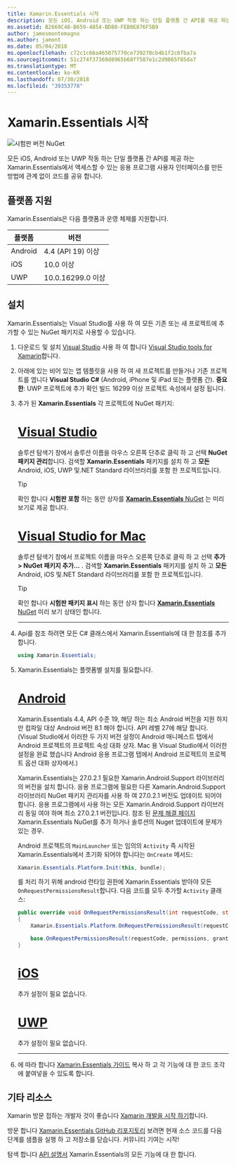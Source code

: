```yaml
---
title: Xamarin.Essentials 시작
description: 모든 iOS, Android 또는 UWP 작동 하는 단일 플랫폼 간 API를 제공 하는 Xamarin.Essentials에서 액세스할 수 있는 응용 프로그램 사용자 인터페이스를 만든 방법에 관계 없이 코드를 공유 합니다.
ms.assetid: B2669C48-B659-4854-BD80-FEB0E876F5B9
author: jamesmontemagno
ms.author: jamont
ms.date: 05/04/2018
ms.openlocfilehash: c72c1c66a465075770ce739270cb4b1f2c6fba7a
ms.sourcegitcommit: 51c274f37369d8965b68ff587e1c2d9865f85da7
ms.translationtype: MT
ms.contentlocale: ko-KR
ms.lasthandoff: 07/30/2018
ms.locfileid: "39353778"
---
```

# <a name="get-started-with-xamarinessentials"></a>Xamarin.Essentials 시작

![시험판 버전 NuGet](~/media/shared/pre-release.png)

모든 iOS, Android 또는 UWP 작동 하는 단일 플랫폼 간 API를 제공 하는 Xamarin.Essentials에서 액세스할 수 있는 응용 프로그램 사용자 인터페이스를 만든 방법에 관계 없이 코드를 공유 합니다.

## <a name="platform-support"></a>플랫폼 지원

Xamarin.Essentials은 다음 플랫폼과 운영 체제를 지원합니다.

| 플랫폼 | 버전 |
| --- | --- |
| Android | 4.4 (API 19) 이상 |
| iOS |10.0 이상 |
| UWP | 10.0.16299.0 이상 |

## <a name="installation"></a>설치

Xamarin.Essentials는 Visual Studio를 사용 하 여 모든 기존 또는 새 프로젝트에 추가할 수 있는 NuGet 패키지로 사용할 수 있습니다.

1. 다운로드 및 설치 [Visual Studio](http://visualstudio.com) 사용 하 여 합니다 [Visual Studio tools for Xamarin](~/cross-platform/get-started/installation/index.md)합니다.

2. 아래에 있는 비어 있는 앱 템플릿을 사용 하 여 새 프로젝트를 만들거나 기존 프로젝트를 엽니다 **Visual Studio C#** (Android, iPhone 및 iPad 또는 플랫폼 간). **중요 한**: UWP 프로젝트에 추가 확인 빌드 16299 이상 프로젝트 속성에서 설정 됩니다.

3. 추가 된 **Xamarin.Essentials** 각 프로젝트에 NuGet 패키지:

    # <a name="visual-studiotabwindows"></a>[Visual Studio](#tab/windows)

    솔루션 탐색기 창에서 솔루션 이름을 마우스 오른쪽 단추로 클릭 하 고 선택 **NuGet 패키지 관리**합니다. 검색할 **Xamarin.Essentials** 패키지를 설치 하 고 **모든** Android, iOS, UWP 및.NET Standard 라이브러리를 포함 한 프로젝트입니다.

    > [!TIP]
    > 확인 합니다 **시험판 포함** 하는 동안 상자를 [ **Xamarin.Essentials** NuGet](https://www.nuget.org/packages/Xamarin.Essentials) 는 미리 보기로 제공 합니다.

    # <a name="visual-studio-for-mactabmacos"></a>[Visual Studio for Mac](#tab/macos)

    솔루션 탐색기 창에서 프로젝트 이름을 마우스 오른쪽 단추로 클릭 하 고 선택 **추가 > NuGet 패키지 추가...** . 검색할 **Xamarin.Essentials** 패키지를 설치 하 고 **모든** Android, iOS 및.NET Standard 라이브러리를 포함 한 프로젝트입니다.

    > [!TIP]
    > 확인 합니다 **시험판 패키지 표시** 하는 동안 상자 합니다 [ **Xamarin.Essentials** NuGet](https://www.nuget.org/packages/Xamarin.Essentials) 미리 보기 상태인 합니다.

    -----

4. Api를 참조 하려면 모든 C# 클래스에서 Xamarin.Essentials에 대 한 참조를 추가 합니다.

    ```csharp
    using Xamarin.Essentials;
    ```

5. Xamarin.Essentials는 플랫폼별 설치를 필요합니다.

    # <a name="androidtabandroid"></a>[Android](#tab/android)

    Xamarin.Essentials 4.4, API 수준 19, 해당 하는 최소 Android 버전을 지원 하지만 컴파일 대상 Android 버전 8.1 해야 합니다. API 레벨 27에 해당 합니다. (Visual Studio에서 이러한 두 가지 버전 설정이 Android 매니페스트 탭에서 Android 프로젝트의 프로젝트 속성 대화 상자. Mac 용 Visual Studio에서 이러한 설정을 완료 했습니다 Android 응용 프로그램 탭에서 Android 프로젝트의 프로젝트 옵션 대화 상자에서.) 
    
    Xamarin.Essentials는 27.0.2.1 필요한 Xamarin.Android.Support 라이브러리의 버전을 설치 합니다. 응용 프로그램에 필요한 다른 Xamarin.Android.Support 라이브러리 NuGet 패키지 관리자를 사용 하 여 27.0.2.1 버전도 업데이트 되어야 합니다. 응용 프로그램에서 사용 하는 모든 Xamarin.Android.Support 라이브러리 동일 여야 하며 최소 27.0.2.1 버전입니다. 참조 된 [문제 해결 페이지](troubleshooting.md) Xamarin.Essentials NuGet를 추가 하거나 솔루션의 Nuget 업데이트에 문제가 있는 경우.

    Android 프로젝트의 `MainLauncher` 또는 임의의 `Activity` 즉 시작된 Xamarin.Essentials에서 초기화 되어야 합니다는 `OnCreate` 메서드:

    ```csharp
    Xamarin.Essentials.Platform.Init(this, bundle);
    ```

    를 처리 하기 위해 android 런타임 권한에 Xamarin.Essentials 받아야 모든 `OnRequestPermissionsResult`합니다. 다음 코드를 모두 추가할 `Activity` 클래스:

    ```csharp
    public override void OnRequestPermissionsResult(int requestCode, string[] permissions, [GeneratedEnum] Android.Content.PM.Permission[] grantResults)
    {
        Xamarin.Essentials.Platform.OnRequestPermissionsResult(requestCode, permissions, grantResults);

        base.OnRequestPermissionsResult(requestCode, permissions, grantResults);
    }
    ```

    # <a name="iostabios"></a>[iOS](#tab/ios)

    추가 설정이 필요 없습니다.

    # <a name="uwptabuwp"></a>[UWP](#tab/uwp)

    추가 설정이 필요 없습니다.

    -----

6. 에 따라 합니다 [Xamarin.Essentials 가이드](index.md) 복사 하 고 각 기능에 대 한 코드 조각에 붙여넣을 수 있도록 합니다.

## <a name="other-resources"></a>기타 리소스

Xamarin 방문 접하는 개발자 것이 좋습니다 [Xamarin 개발을 시작 하기](~/cross-platform/getting-started/index.md)합니다.

방문 합니다 [Xamarin.Essentials GitHub 리포지토리](http://github.com/xamarin/Essentials) 보려면 현재 소스 코드를 다음 단계를 샘플을 실행 하 고 저장소를 닫습니다. 커뮤니티 기여는 시작!

탐색 합니다 [API 설명서](xref:Xamarin.Essentials) Xamarin.Essentials의 모든 기능에 대 한 합니다.
